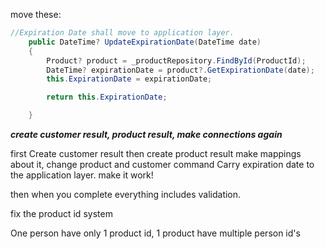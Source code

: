 move these:

```csharp
//Expiration Date shall move to application layer.
    public DateTime? UpdateExpirationDate(DateTime date)
    {
        Product? product = _productRepository.FindById(ProductId);
        DateTime? expirationDate = product?.GetExpirationDate(date);
        this.ExpirationDate = expirationDate;

        return this.ExpirationDate;

    }
```


***create customer result, product result, make connections again***


first Create customer result
then create product result
make mappings about it, change product and customer command
Carry expiration date to the application layer.
make it work!

then when you complete everything includes validation. 

fix the product id system

One person have only 1 product id, 
1 product have multiple person id's
